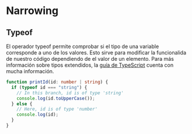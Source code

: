# Narrowing

## Typeof

El operador typeof permite comprobar si el tipo de una variable corresponde a uno de los valores. Esto sirve para modificar la funcionalida de nuestro código dependiendo de el valor de un elemento. Para más información sobre tipos extendidos, la [guía de TypeScript](https://www.typescriptlang.org/docs/handbook/2/types-from-types.html) cuenta con mucha información.

```typescript
function printId(id: number | string) {
  if (typeof id === "string") {
    // In this branch, id is of type 'string'
    console.log(id.toUpperCase());
  } else {
    // Here, id is of type 'number'
    console.log(id);
  }
}
```
